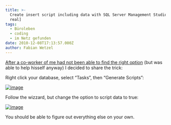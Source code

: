```yaml
---
title: >-
  Create insert script including data with SQL Server Management Studio [for
  real]
tags:
  - Büroleben
  - coding
  - im Netz gefunden
date: 2010-12-08T17:13:57.000Z
author: Fabian Wetzel
---
```


[After a co-worker of me had not been able to find the right option](http://stefanscheller.wordpress.com/2010/12/06/create-insert-script-including-data-with-sql-server-management-studio/) (but was able to help hisself anyway) I decided to share the trick:

Right click your database, select “Tasks”, then “Generate Scripts”:

[![image](image_thumb5.png "image")](image41.png)

Follow the wizzard, but change the option to script data to true:

[![image](image_thumb6.png "image")](image42.png)

You should be able to figure out everything else on your own.


